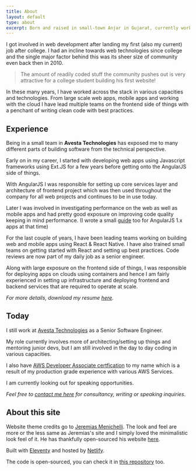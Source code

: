 ```yaml
---
title: About
layout: default
type: about
excerpt: Born and raised in small-town Anjar in Gujarat, currently working in [Avesta Technologies](http://avestatechnologies.com) as a Senior Software Engineer and living in Ahmedabad, India.
---
```


I got involved in web development after landing my first (also my current) job after college. I had an incline towards web technologies since college and the single major factor behind this was its sheer size of community even back then in 2010. 

> The amount of readily coded stuff the community pushes out is very attractive for a college student building his first website!

In these many years, I have worked across the stack in various capacities and technologies. From large scale web apps, mobile apps and working with the cloud I have lead multiple teams on the frontend side of things with a penchant of writing clean code with best practices.

## Experience

Being in a small team in **Avesta Technologies** has exposed me to many different parts of building software from the technical perspective.

Early on in my career, I started with developing web apps using Javascript frameworks using Ext.JS for a few years before getting onto the AngularJS side of things.

With AngularJS I was responsible for setting up core services layer and architecture of frontend project which was then used throughout the company for all web projects and continues to be in use today.

Later I was involved in investigating performance on the web as well as mobile apps and had pretty good exposure on improving code quality keeping in mind performance. (I wrote a small [guide](https://github.com/team-avesta/wiki/blob/master/engineering/frontend/optimizing-angularjs-apps.md) too for AngularJS 1.x apps at that time)

For the last couple of years, I have been leading teams working on building web and mobile apps using React & React Native. I have also trained small teams on getting started with React and setting up best practices. Code reviews are now part of my daily job as a senior engineer.

Along with large exposure on the frontend side of things, I was responsible for deploying apps on clouds using containers and hence I am fairly experienced in setting up infrastructure and deploying frontend and backend services that are required to operate at scale.

_For more details, download my resume <a download target="_blank" href="https://docs.google.com/document/d/1cOKP2IgOgq4fnLr4ZN5IzWpodoQQr7o1JF4aFL-Ln9U/edit">here</a>._

## Today

<!-- He is currently looking for a new opportunity, [reach out here](mailto:jmenichelli@gmail.com). -->

I still work at [Avesta Technologies](http://avestatechnologies.com) as a Senior Software Engineer.

My role currently involves more of architecting/setting up things and mentoring junior devs, but I am still involved in the day to day coding in various capacities.

I also have [AWS Developer Associate certfication](https://www.certmetrics.com/amazon/public/badge.aspx?i=2&t=c&d=2020-01-16&ci=AWS01242182) to my name which is a result of my production grade experience with various AWS Services.

I am currently looking out for speaking opportunities.

_Feel free to [contact me here](mailto:vinaynb@gmail.com) for consultancy, writing or speaking inquiries._

## About this site

Website theme credits go to [Jeremias Menichelli](https://jeremenichelli.io/). The look and feel are more or the less same as Jeremias's site and I simply loved the minimalistic look feel of it. He has thankfully open-sourced his website [here](https://github.com/jeremenichelli/personal-site).

Built with [Eleventy](//11ty.io) and hosted by [Netlify](//netlify.com).

The code is open-sourced, you can check it in [this repository](//github.com/vinaynb/vinaybhinde.in) too.
